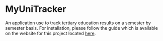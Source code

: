 # MyUniTracker
An application use to track tertiary education results on a semester by semester basis.
For installation, please follow the guide which is available on the website for this project located [here](https://SamuelHeath.github.io/MyUniTracker/).

